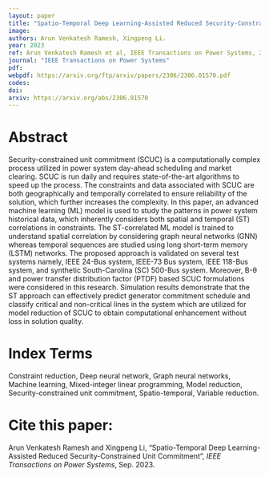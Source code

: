 ```yaml
---
layout: paper
title: "Spatio-Temporal Deep Learning-Assisted Reduced Security-Constrained Unit Commitment"
image: 
authors: Arun Venkatesh Ramesh, Xingpeng Li.
year: 2023
ref: Arun Venkatesh Ramesh et al, IEEE Transactions on Power Systems, 2023.
journal: "IEEE Transactions on Power Systems"
pdf: 
webpdf: https://arxiv.org/ftp/arxiv/papers/2306/2306.01570.pdf
codes: 
doi: 
arxiv: https://arxiv.org/abs/2306.01570
---
```


# Abstract
Security-constrained unit commitment (SCUC) is a computationally complex process utilized in power system day-ahead scheduling and market clearing. SCUC is run daily and requires state-of-the-art algorithms to speed up the process. The constraints and data associated with SCUC are both geographically and temporally correlated to ensure reliability of the solution, which further increases the complexity. In this paper, an advanced machine learning (ML) model is used to study the patterns in power system historical data, which inherently considers both spatial and temporal (ST) correlations in constraints. The ST-correlated ML model is trained to understand spatial correlation by considering graph neural networks (GNN) whereas temporal sequences are studied using long short-term memory (LSTM) networks. The proposed approach is validated on several test systems namely, IEEE 24-Bus system, IEEE-73 Bus system, IEEE 118-Bus system, and synthetic South-Carolina (SC) 500-Bus system. Moreover, B-θ and power transfer distribution factor (PTDF) based SCUC formulations were considered in this research. Simulation results demonstrate that the ST approach can effectively predict generator commitment schedule and classify critical and non-critical lines in the system which are utilized for model reduction of SCUC to obtain computational enhancement without loss in solution quality.

# Index Terms
Constraint reduction, Deep neural network, Graph neural networks, Machine learning, Mixed-integer linear programming, Model reduction, Security-constrained unit commitment, Spatio-temporal, Variable reduction.

# Cite this paper:
Arun Venkatesh Ramesh and Xingpeng Li, “Spatio-Temporal Deep Learning-Assisted Reduced Security-Constrained Unit Commitment”, *IEEE Transactions on Power Systems*, Sep. 2023.

